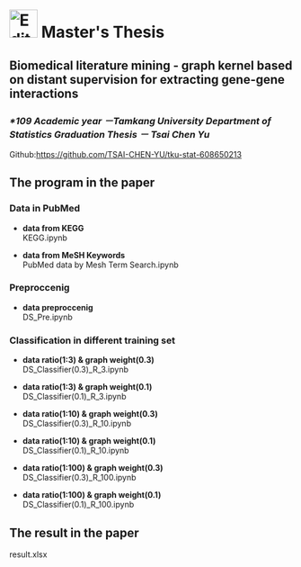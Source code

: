 # <img src="https://upload.wikimedia.org/wikipedia/zh/thumb/d/db/Tamkang_University_logo.svg/630px-Tamkang_University_logo.svg.png" alt="Editor" width="50"> Master's Thesis
## Biomedical literature mining - graph kernel based on distant supervision for extracting gene-gene interactions
### _*109 Academic year －Tamkang University Department of Statistics  Graduation Thesis － Tsai Chen Yu_

Github:https://github.com/TSAI-CHEN-YU/tku-stat-608650213

## The program in the paper  
### Data in PubMed
- **data from KEGG**  
KEGG.ipynb

- **data from MeSH Keywords**  
PubMed data by Mesh Term Search.ipynb

### Preproccenig
- **data preproccenig**  
DS_Pre.ipynb


### Classification in different training set 
- **data ratio(1:3) & graph weight(0.3)**  
DS_Classifier(0.3)_R_3.ipynb

- **data ratio(1:3) & graph weight(0.1)**  
DS_Classifier(0.1)_R_3.ipynb

- **data ratio(1:10) & graph weight(0.3)**  
DS_Classifier(0.3)_R_10.ipynb

- **data ratio(1:10) & graph weight(0.1)**  
DS_Classifier(0.1)_R_10.ipynb

- **data ratio(1:100) & graph weight(0.3)**  
DS_Classifier(0.3)_R_100.ipynb

- **data ratio(1:100) & graph weight(0.1)**  
DS_Classifier(0.1)_R_100.ipynb

## The result in the paper
result.xlsx
